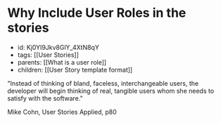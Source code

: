 # Why Include User Roles in the stories
* id: Kj0YI9Jkv8GlY_4XtN8qY
* tags: [[User Stories]]
* parents: [[What is a user role]]
* children: [[User Story template format]]

"Instead of thinking of bland, faceless, interchangeable users, the developer will begin thinking of real, tangible users whom she needs to satisfy with the software."

Mike Cohn, User Stories Applied, p80
